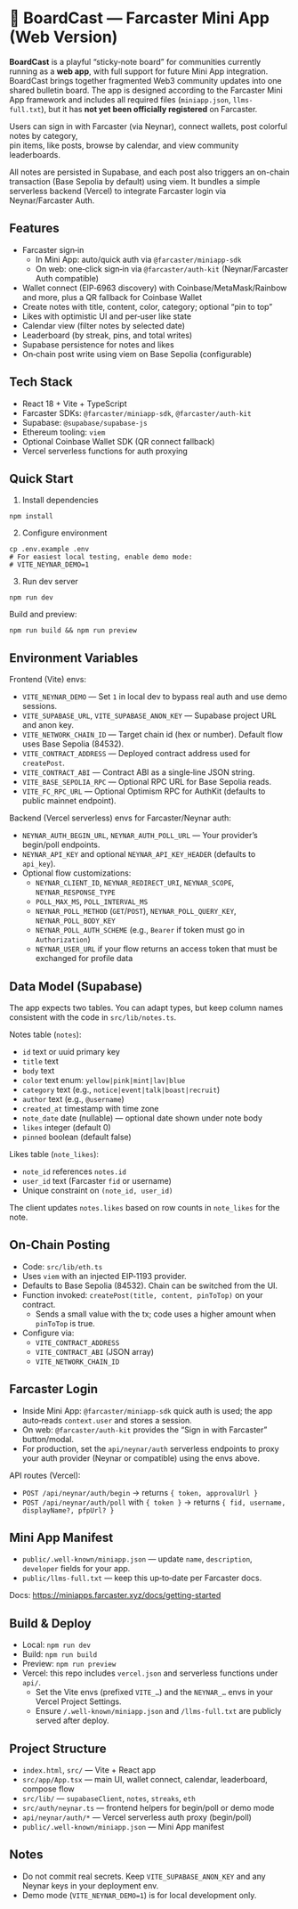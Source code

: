 # 🧷 BoardCast — Farcaster Mini App (Web Version)

**BoardCast** is a playful “sticky‑note board” for communities currently running as a **web app**,  with full support for future Mini App integration. BoardCast brings together fragmented Web3 community updates into one shared bulletin board.
The app is designed according to the Farcaster Mini App framework and includes all required files (`miniapp.json`, `llms-full.txt`), but it has **not yet been officially registered** on Farcaster.

Users can sign in with Farcaster (via Neynar), connect wallets, post colorful notes by category,  
pin items, like posts, browse by calendar, and view community leaderboards.

All notes are persisted in Supabase, and each post also triggers an on-chain transaction (Base Sepolia by default) using viem. It bundles a simple serverless backend (Vercel) to integrate Farcaster login via Neynar/Farcaster Auth.


## Features

- Farcaster sign‑in
  - In Mini App: auto/quick auth via `@farcaster/miniapp-sdk`
  - On web: one‑click sign‑in via `@farcaster/auth-kit` (Neynar/Farcaster Auth compatible)
- Wallet connect (EIP‑6963 discovery) with Coinbase/MetaMask/Rainbow and more, plus a QR fallback for Coinbase Wallet
- Create notes with title, content, color, category; optional “pin to top”
- Likes with optimistic UI and per‑user like state
- Calendar view (filter notes by selected date)
- Leaderboard (by streak, pins, and total writes)
- Supabase persistence for notes and likes
- On‑chain post write using viem on Base Sepolia (configurable)

## Tech Stack

- React 18 + Vite + TypeScript
- Farcaster SDKs: `@farcaster/miniapp-sdk`, `@farcaster/auth-kit`
- Supabase: `@supabase/supabase-js`
- Ethereum tooling: `viem`
- Optional Coinbase Wallet SDK (QR connect fallback)
- Vercel serverless functions for auth proxying

## Quick Start

1) Install dependencies

```
npm install
```

2) Configure environment

```
cp .env.example .env
# For easiest local testing, enable demo mode:
# VITE_NEYNAR_DEMO=1
```

3) Run dev server

```
npm run dev
```

Build and preview:

```
npm run build && npm run preview
```

## Environment Variables

Frontend (Vite) envs:

- `VITE_NEYNAR_DEMO` — Set `1` in local dev to bypass real auth and use demo sessions.
- `VITE_SUPABASE_URL`, `VITE_SUPABASE_ANON_KEY` — Supabase project URL and anon key.
- `VITE_NETWORK_CHAIN_ID` — Target chain id (hex or number). Default flow uses Base Sepolia (84532).
- `VITE_CONTRACT_ADDRESS` — Deployed contract address used for `createPost`.
- `VITE_CONTRACT_ABI` — Contract ABI as a single‑line JSON string.
- `VITE_BASE_SEPOLIA_RPC` — Optional RPC URL for Base Sepolia reads.
- `VITE_FC_RPC_URL` — Optional Optimism RPC for AuthKit (defaults to public mainnet endpoint).

Backend (Vercel serverless) envs for Farcaster/Neynar auth:

- `NEYNAR_AUTH_BEGIN_URL`, `NEYNAR_AUTH_POLL_URL` — Your provider’s begin/poll endpoints.
- `NEYNAR_API_KEY` and optional `NEYNAR_API_KEY_HEADER` (defaults to `api_key`).
- Optional flow customizations:
  - `NEYNAR_CLIENT_ID`, `NEYNAR_REDIRECT_URI`, `NEYNAR_SCOPE`, `NEYNAR_RESPONSE_TYPE`
  - `POLL_MAX_MS`, `POLL_INTERVAL_MS`
  - `NEYNAR_POLL_METHOD` (`GET`/`POST`), `NEYNAR_POLL_QUERY_KEY`, `NEYNAR_POLL_BODY_KEY`
  - `NEYNAR_POLL_AUTH_SCHEME` (e.g., `Bearer` if token must go in `Authorization`)
  - `NEYNAR_USER_URL` if your flow returns an access token that must be exchanged for profile data

## Data Model (Supabase)

The app expects two tables. You can adapt types, but keep column names consistent with the code in `src/lib/notes.ts`.

Notes table (`notes`):

- `id` text or uuid primary key
- `title` text
- `body` text
- `color` text enum: `yellow|pink|mint|lav|blue`
- `category` text (e.g., `notice|event|talk|boast|recruit`)
- `author` text (e.g., `@username`)
- `created_at` timestamp with time zone
- `note_date` date (nullable) — optional date shown under note body
- `likes` integer (default 0)
- `pinned` boolean (default false)

Likes table (`note_likes`):

- `note_id` references `notes.id`
- `user_id` text (Farcaster `fid` or username)
- Unique constraint on `(note_id, user_id)`

The client updates `notes.likes` based on row counts in `note_likes` for the note.

## On‑Chain Posting

- Code: `src/lib/eth.ts`
- Uses `viem` with an injected EIP‑1193 provider.
- Defaults to Base Sepolia (84532). Chain can be switched from the UI.
- Function invoked: `createPost(title, content, pinToTop)` on your contract.
  - Sends a small value with the tx; code uses a higher amount when `pinToTop` is true.
- Configure via:
  - `VITE_CONTRACT_ADDRESS`
  - `VITE_CONTRACT_ABI` (JSON array)
  - `VITE_NETWORK_CHAIN_ID`

## Farcaster Login

- Inside Mini App: `@farcaster/miniapp-sdk` quick auth is used; the app auto‑reads `context.user` and stores a session.
- On web: `@farcaster/auth-kit` provides the “Sign in with Farcaster” button/modal.
- For production, set the `api/neynar/auth` serverless endpoints to proxy your auth provider (Neynar or compatible) using the envs above.

API routes (Vercel):

- `POST /api/neynar/auth/begin` → returns `{ token, approvalUrl }`
- `POST /api/neynar/auth/poll` with `{ token }` → returns `{ fid, username, displayName?, pfpUrl? }`

## Mini App Manifest

- `public/.well-known/miniapp.json` — update `name`, `description`, `developer` fields for your app.
- `public/llms-full.txt` — keep this up‑to‑date per Farcaster docs.

Docs: https://miniapps.farcaster.xyz/docs/getting-started

## Build & Deploy

- Local: `npm run dev`
- Build: `npm run build`
- Preview: `npm run preview`
- Vercel: this repo includes `vercel.json` and serverless functions under `api/`.
  - Set the Vite envs (prefixed `VITE_…`) and the `NEYNAR_…` envs in your Vercel Project Settings.
  - Ensure `/.well-known/miniapp.json` and `/llms-full.txt` are publicly served after deploy.

## Project Structure

- `index.html`, `src/` — Vite + React app
- `src/app/App.tsx` — main UI, wallet connect, calendar, leaderboard, compose flow
- `src/lib/` — `supabaseClient`, `notes`, `streaks`, `eth`
- `src/auth/neynar.ts` — frontend helpers for begin/poll or demo mode
- `api/neynar/auth/*` — Vercel serverless auth proxy (begin/poll)
- `public/.well-known/miniapp.json` — Mini App manifest

## Notes

- Do not commit real secrets. Keep `VITE_SUPABASE_ANON_KEY` and any Neynar keys in your deployment env.
- Demo mode (`VITE_NEYNAR_DEMO=1`) is for local development only.

